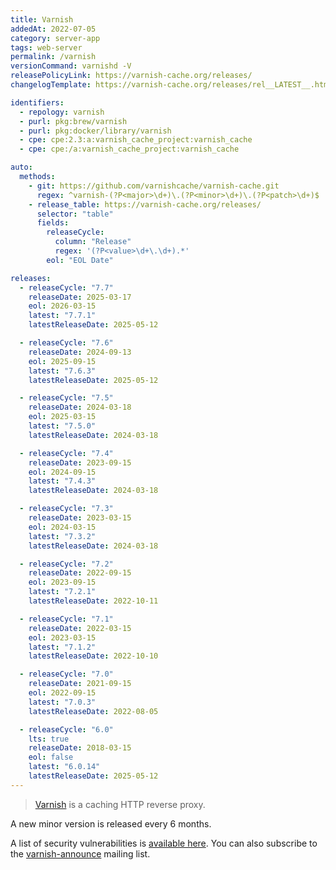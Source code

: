 ```yaml
---
title: Varnish
addedAt: 2022-07-05
category: server-app
tags: web-server
permalink: /varnish
versionCommand: varnishd -V
releasePolicyLink: https://varnish-cache.org/releases/
changelogTemplate: https://varnish-cache.org/releases/rel__LATEST__.html

identifiers:
  - repology: varnish
  - purl: pkg:brew/varnish
  - purl: pkg:docker/library/varnish
  - cpe: cpe:2.3:a:varnish_cache_project:varnish_cache
  - cpe: cpe:/a:varnish_cache_project:varnish_cache

auto:
  methods:
    - git: https://github.com/varnishcache/varnish-cache.git
      regex: ^varnish-(?P<major>\d+)\.(?P<minor>\d+)\.(?P<patch>\d+)$
    - release_table: https://varnish-cache.org/releases/
      selector: "table"
      fields:
        releaseCycle:
          column: "Release"
          regex: '(?P<value>\d+\.\d+).*'
        eol: "EOL Date"

releases:
  - releaseCycle: "7.7"
    releaseDate: 2025-03-17
    eol: 2026-03-15
    latest: "7.7.1"
    latestReleaseDate: 2025-05-12

  - releaseCycle: "7.6"
    releaseDate: 2024-09-13
    eol: 2025-09-15
    latest: "7.6.3"
    latestReleaseDate: 2025-05-12

  - releaseCycle: "7.5"
    releaseDate: 2024-03-18
    eol: 2025-03-15
    latest: "7.5.0"
    latestReleaseDate: 2024-03-18

  - releaseCycle: "7.4"
    releaseDate: 2023-09-15
    eol: 2024-09-15
    latest: "7.4.3"
    latestReleaseDate: 2024-03-18

  - releaseCycle: "7.3"
    releaseDate: 2023-03-15
    eol: 2024-03-15
    latest: "7.3.2"
    latestReleaseDate: 2024-03-18

  - releaseCycle: "7.2"
    releaseDate: 2022-09-15
    eol: 2023-09-15
    latest: "7.2.1"
    latestReleaseDate: 2022-10-11

  - releaseCycle: "7.1"
    releaseDate: 2022-03-15
    eol: 2023-03-15
    latest: "7.1.2"
    latestReleaseDate: 2022-10-10

  - releaseCycle: "7.0"
    releaseDate: 2021-09-15
    eol: 2022-09-15
    latest: "7.0.3"
    latestReleaseDate: 2022-08-05

  - releaseCycle: "6.0"
    lts: true
    releaseDate: 2018-03-15
    eol: false
    latest: "6.0.14"
    latestReleaseDate: 2025-05-12
---
```


> [Varnish](https://varnish-cache.org/) is a caching HTTP reverse proxy.

A new minor version is released every 6 months.

A list of security vulnerabilities is [available here](https://varnish-cache.org/security/index.html).
You can also subscribe to the [varnish-announce](https://varnish-cache.org/lists/mailman/listinfo/varnish-announce)
mailing list.
